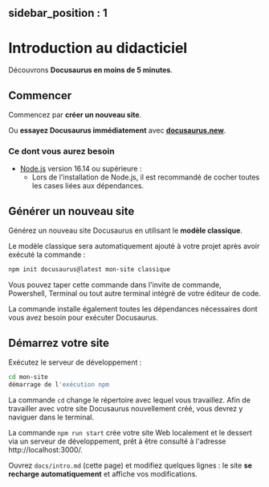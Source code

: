 
sidebar_position : 1
---

# Introduction au didacticiel

Découvrons **Docusaurus en moins de 5 minutes**.

## Commencer

Commencez par **créer un nouveau site**.

Ou **essayez Docusaurus immédiatement** avec **[docusaurus.new](https://docusaurus.new)**.

### Ce dont vous aurez besoin

- [Node.js](https://nodejs.org/en/download/) version 16.14 ou supérieure :
  - Lors de l'installation de Node.js, il est recommandé de cocher toutes les cases liées aux dépendances.

## Générer un nouveau site

Générez un nouveau site Docusaurus en utilisant le **modèle classique**.

Le modèle classique sera automatiquement ajouté à votre projet après avoir exécuté la commande :

```bash
npm init docusaurus@latest mon-site classique
```

Vous pouvez taper cette commande dans l'invite de commande, Powershell, Terminal ou tout autre terminal intégré de votre éditeur de code.

La commande installe également toutes les dépendances nécessaires dont vous avez besoin pour exécuter Docusaurus.

## Démarrez votre site

Exécutez le serveur de développement :

```bash
cd mon-site
démarrage de l'exécution npm
```

La commande `cd` change le répertoire avec lequel vous travaillez. Afin de travailler avec votre site Docusaurus nouvellement créé, vous devrez y naviguer dans le terminal.

La commande `npm run start` crée votre site Web localement et le dessert via un serveur de développement, prêt à être consulté à l'adresse http://localhost:3000/.

Ouvrez `docs/intro.md` (cette page) et modifiez quelques lignes : le site **se recharge automatiquement** et affiche vos modifications.
